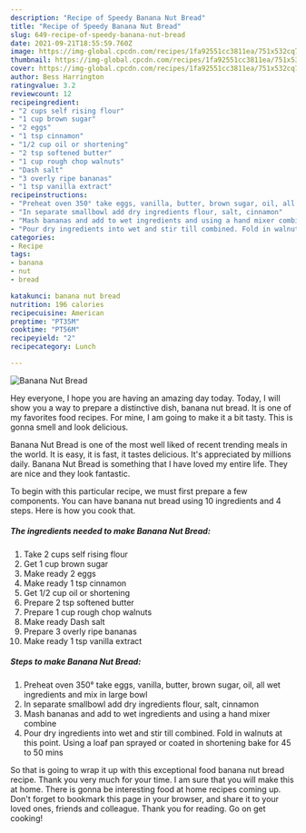 ```yaml
---
description: "Recipe of Speedy Banana Nut Bread"
title: "Recipe of Speedy Banana Nut Bread"
slug: 649-recipe-of-speedy-banana-nut-bread
date: 2021-09-21T18:55:59.760Z
image: https://img-global.cpcdn.com/recipes/1fa92551cc3811ea/751x532cq70/banana-nut-bread-recipe-main-photo.jpg
thumbnail: https://img-global.cpcdn.com/recipes/1fa92551cc3811ea/751x532cq70/banana-nut-bread-recipe-main-photo.jpg
cover: https://img-global.cpcdn.com/recipes/1fa92551cc3811ea/751x532cq70/banana-nut-bread-recipe-main-photo.jpg
author: Bess Harrington
ratingvalue: 3.2
reviewcount: 12
recipeingredient:
- "2 cups self rising flour"
- "1 cup brown sugar"
- "2 eggs"
- "1 tsp cinnamon"
- "1/2 cup oil or shortening"
- "2 tsp softened butter"
- "1 cup rough chop walnuts"
- "Dash salt"
- "3 overly ripe bananas"
- "1 tsp vanilla extract"
recipeinstructions:
- "Preheat oven 350° take eggs, vanilla, butter, brown sugar, oil, all wet ingredients and mix in large bowl"
- "In separate smallbowl add dry ingredients flour, salt, cinnamon"
- "Mash bananas and add to wet ingredients and using a hand mixer combine"
- "Pour dry ingredients into wet and stir till combined. Fold in walnuts at this point. Using a loaf pan sprayed or coated in shortening bake for 45 to 50 mins"
categories:
- Recipe
tags:
- banana
- nut
- bread

katakunci: banana nut bread 
nutrition: 196 calories
recipecuisine: American
preptime: "PT35M"
cooktime: "PT56M"
recipeyield: "2"
recipecategory: Lunch

---
```



![Banana Nut Bread](https://img-global.cpcdn.com/recipes/1fa92551cc3811ea/751x532cq70/banana-nut-bread-recipe-main-photo.jpg)

Hey everyone, I hope you are having an amazing day today. Today, I will show you a way to prepare a distinctive dish, banana nut bread. It is one of my favorites food recipes. For mine, I am going to make it a bit tasty. This is gonna smell and look delicious.



Banana Nut Bread is one of the most well liked of recent trending meals in the world. It is easy, it is fast, it tastes delicious. It's appreciated by millions daily. Banana Nut Bread is something that I have loved my entire life. They are nice and they look fantastic.


To begin with this particular recipe, we must first prepare a few components. You can have banana nut bread using 10 ingredients and 4 steps. Here is how you cook that.

<!--inarticleads1-->

##### The ingredients needed to make Banana Nut Bread:

1. Take 2 cups self rising flour
1. Get 1 cup brown sugar
1. Make ready 2 eggs
1. Make ready 1 tsp cinnamon
1. Get 1/2 cup oil or shortening
1. Prepare 2 tsp softened butter
1. Prepare 1 cup rough chop walnuts
1. Make ready Dash salt
1. Prepare 3 overly ripe bananas
1. Make ready 1 tsp vanilla extract




<!--inarticleads2-->

##### Steps to make Banana Nut Bread:

1. Preheat oven 350° take eggs, vanilla, butter, brown sugar, oil, all wet ingredients and mix in large bowl
1. In separate smallbowl add dry ingredients flour, salt, cinnamon
1. Mash bananas and add to wet ingredients and using a hand mixer combine
1. Pour dry ingredients into wet and stir till combined. Fold in walnuts at this point. Using a loaf pan sprayed or coated in shortening bake for 45 to 50 mins




So that is going to wrap it up with this exceptional food banana nut bread recipe. Thank you very much for your time. I am sure that you will make this at home. There is gonna be interesting food at home recipes coming up. Don't forget to bookmark this page in your browser, and share it to your loved ones, friends and colleague. Thank you for reading. Go on get cooking!
